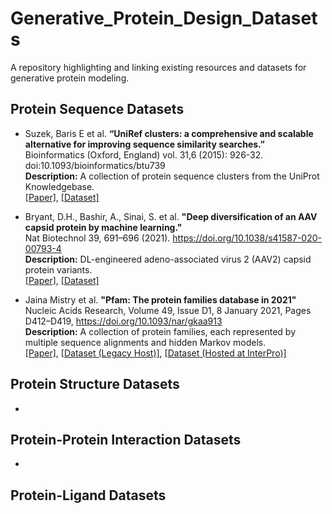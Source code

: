 # Generative_Protein_Design_Datasets
A repository highlighting and linking existing resources and datasets for generative protein modeling. 


## Protein Sequence Datasets  

- Suzek, Baris E et al. **“UniRef clusters: a comprehensive and scalable alternative for improving sequence similarity searches.”**  
  Bioinformatics (Oxford, England) vol. 31,6 (2015): 926-32. doi:10.1093/bioinformatics/btu739  
  **Description:** A collection of protein sequence clusters from the UniProt Knowledgebase.  
  [[Paper]](https://academic.oup.com/bioinformatics/article/31/6/926/214968), [[Dataset]](http://www.uniprot.org/uniref)
  
- Bryant, D.H., Bashir, A., Sinai, S. et al. **"Deep diversification of an AAV capsid protein by machine learning."**  
  Nat Biotechnol 39, 691–696 (2021). https://doi.org/10.1038/s41587-020-00793-4  
  **Description:** DL-engineered adeno-associated virus 2 (AAV2) capsid protein variants.  
  [[Paper]](https://www.nature.com/articles/s41587-020-00793-4#Abs1), [[Dataset]](https://www.ncbi.nlm.nih.gov/bioproject/PRJNA673640/)
  
- Jaina Mistry et al. **"Pfam: The protein families database in 2021"**  
  Nucleic Acids Research, Volume 49, Issue D1, 8 January 2021, Pages D412–D419, https://doi.org/10.1093/nar/gkaa913  
  **Description:** A collection of protein families, each represented by multiple sequence alignments and hidden Markov models.  
  [[Paper]](https://academic.oup.com/nar/article/49/D1/D412/5943818?login=true), [[Dataset (Legacy Host)]](http://pfam-legacy.xfam.org/), [[Dataset (Hosted at InterPro)]](https://www.ebi.ac.uk/interpro/)
  
  


## Protein Structure Datasets
- 

## Protein-Protein Interaction Datasets
-

## Protein-Ligand Datasets

